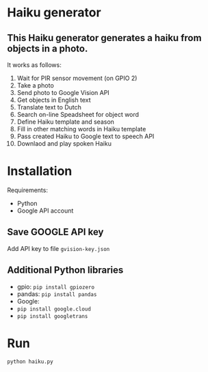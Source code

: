 # Haiku generator 

## This Haiku generator generates a haiku from objects in a photo.

It works as follows:

1. Wait for PIR sensor movement (on GPIO 2)
2. Take a photo
3. Send photo to Google Vision API
4. Get objects in English text
5. Translate text to Dutch
6. Search on-line Speadsheet for object word
7. Define Haiku template and season
8. Fill in other matching words in Haiku template
9. Pass created Haiku to Google text to speech API
10. Downlaod and play spoken Haiku


# Installation

Requirements: 

* Python
* Google API account

## Save GOOGLE API key

Add API key to file ```gvision-key.json```

## Additional Python libraries 

* gpio: ```pip install gpiozero```
* pandas: ```pip install pandas```
* Google: 
 * ```pip install google.cloud```
 * ```pip install googletrans```

 # Run

 ```python haiku.py```